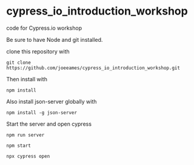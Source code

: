 # cypress_io_introduction_workshop

code for Cypress.io workshop

Be sure to have Node and git installed.

clone this repository with 
```
git clone https://github.com/joeeames/cypress_io_introduction_workshop.git
```
Then install with
``` 
npm install
```

Also install json-server globally with
```
npm install -g json-server
```

Start the server and open cypress
```
npm run server

npm start

npx cypress open
```